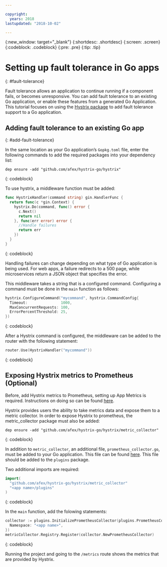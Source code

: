 ```yaml
---

copyright:
  years: 2018
lastupdated: "2018-10-02"

---
```


{:new_window: target="_blank"}
{:shortdesc: .shortdesc}
{:screen: .screen}
{:codeblock: .codeblock}
{:pre: .pre}
{:tip: .tip}

# Setting up fault tolerance in Go apps
{: #fault-tolerance}

Fault tolerance allows an application to continue running if a component fails, or becomes unresponsive. You can add fault tolerance to an existing Go application, or enable these features from a generated Go Application. This tutorial focuses on using the [Hystrix package](https://godoc.org/github.com/afex/hystrix-go/hystrix) to add fault tolerance support to a Go application.

## Adding fault tolerance to an existing Go app
{: #add-fault-tolerance}

In the same location as your Go application’s `Gopkg.toml` file, enter the following commands to add the required packages into your dependency list:
```
dep ensure -add "github.com/afex/hystrix-go/hystrix"
```
{: codeblock}

To use hystrix, a middleware function must be added:
```go
func HystrixHandler(command string) gin.HandlerFunc {
  return func(c *gin.Context) {
    hystrix.Do(command, func() error {
      c.Next()
      return nil
    }, func(err error) error {
      //Handle failures
      return err
    })
  }
}
``` 
{: codeblock}

Handling failures can change depending on what type of Go application is being used. For web apps, a failure redirects to a 500 page, while microservices return a JSON object that specifies the error.

This middleware takes a string that is a configured command. Configuring a command must be done in the `main` function as follows:
```go
hystrix.ConfigureCommand("mycommand", hystrix.CommandConfig{
  Timeout:               1000,
  MaxConcurrentRequests: 100,
  ErrorPercentThreshold: 25,
})
```
{: codeblock}

After a Hystrix command is configured, the middleware can be added to the router with the following statement:
```go
router.Use(HystrixHandler("mycommand"))
```
{: codeblock}

## Exposing Hystrix metrics to Prometheus (Optional)

Before, add Hystrix metrics to Prometheus, setting up App Metrics is required. Instructions on doing so can be found [here]("./appmetrics.html").

Hystrix provides users the ability to take metrics data and expose them to a metric collector. In order to expose Hystrix to prometheus, the metric_collector package must also be added:
```
dep ensure -add "github.com/afex/hystrix-go/hystrix/metric_collector"
```
{: codeblock}

In addition to `metric_collector`, an additional file, `prometheus_collector.go`, must be added to your Go application. This file can be found [here](https://github.com/ibm-developer/generator-ibm-core-golang-gin/blob/develop/generators/app/templates/plugins/prometheus_collector.go). This file should be added to the `plugins` package.

Two additional imports are required:
```go
import(
  "github.com/afex/hystrix-go/hystrix/metric_collector"
  "<app name>/plugins"
)
```
{: codeblock}

In the `main` function, add the folowing statements:
```go
collector := plugins.InitializePrometheusCollector(plugins.PrometheusCollectorConfig{
  Namespace: "<app name>",
})
metricCollector.Registry.Register(collector.NewPrometheusCollector)
```
{: codeblock}

Running the project and going to the `/metrics` route shows the metrics that are provided by Hystrix.
